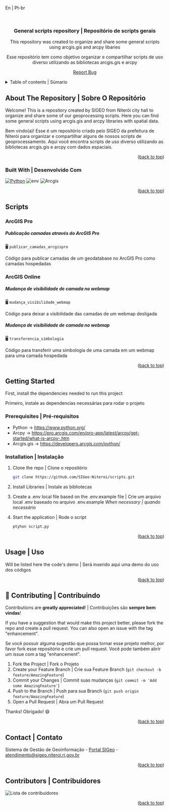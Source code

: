 <a name="readme-top">En | Pt-br</a>

<br />
<div align="center">
<h3 align="center">General scripts repository | Repositório de scripts gerais</h3>
  <p align="center">
    This repository was created to organize and share some general scripts using arcgis.gis and arcpy libaries
  </p>
  <p>
    Esse repositório tem como objetivo organizar e compartilhar scripts de uso diverso utilizando as bibliotecas arcgis.gis e arcpy
  </p>
  <p><a href="https://github.com/SIGeo-Niteroi/scripts/issues">Report Bug</a></p>
</div>

<details>
  <summary>Table of contents | Súmario</summary>
  <ol>
    <li>
      <a href="#about-the-repository--sobre-o-repositório">About The Repository | Sobre O Repositório</a>
      <ul>
        <li><a href="#built-with--desenvolvido-com">Built With | Desenvolvido Com</a></li>
      </ul>
    </li>
    <li>
      <a href="#scripts">Scripts</a>
      <ul>
        <li><a href="#arcgis-pro">ArcGIS Pro</a></li>
        <li><a href="#arcgis-online">ArcGIS Online</a></li>
      </ul>
    </li>
    <li>
      <a href="#getting-started">Getting Started | Inicializando</a>
      <ul>
        <li><a href="#prerequisites--pré-requisitos">Prerequisites | Pré-requisitos</a></li>
        <li><a href="#installation--instalação">Installation | Instalação</a></li>
      </ul>
    </li>
    <li><a href="#usage--uso">Usage | Uso</a></li>
    <li><a href="#-contributing--contribuindo">Contributing | Contribuindo</a></li>
    <li><a href="#contact--contato">Contact | Contato</a></li>
    <li><a href="#contributors--contribuidores">Contributors | Contribuidores</a></li>
  </ol>
</details>

## About The Repository | Sobre O Repositório

Welcome! This is a repository created by SIGEO from Niterói city hall to organize and share some of our geoprocessing scripts. Here you can find some general scripts using arcgis.gis and arcpy libraries with spatial data.

<p>Bem vindo(a)! Esse é um repositório criado pelo SIGEO da prefeitura de Niterói para organizar e compartilhar alguns de nossos scripts de geoprocessamento. Aqui você encontra scripts de uso diverso utilizando as bibliotecas arcgis.gis e arcpy com dados espaciais.
<p align="right">(<a href="#readme-top">back to top</a>)</p>

### Built With | Desenvolvido Com

[![Python]][Python-url] ![env] ![Arcgis]

<p align="right">(<a href="#readme-top">back to top</a>)</p>

## Scripts

### ArcGIS Pro

  <h5>Publicação camadas através do ArcGIS Pro</h5>
  
  :desktop_computer: ```publicar_camadas_arcgispro```
  
   <p>Código para publicar camadas de um geodatabase no ArcGIS Pro como camadas hospedadas</p>

### ArcGIS Online

  <h5>Mudança de visibilidade de camada no webmap</h5>
  
  :desktop_computer: ```mudança_visibilidade_webmap```
  
  <p>Código para deixar a visibilidade das camadas de um webmap desligada</p> 
  
  <h5>Mudança de visibilidade de camada no webmap</h5>
  
  :desktop_computer: ```transferencia_simbologia```
  
  <p>Código para transferir uma simbologia de uma camada em um webmap para uma camada hospedada</p>

<p align="right">(<a href="#readme-top">back to top</a>)</p>

<!-- GETTING STARTED -->
## Getting Started

First, install the dependencies needed to run this project

<p>Primeiro, instale as dependencias necessárias para rodar o projeto</p>

### Prerequisites | Pré-requisitos

- Python -> https://www.python.org/
- Arcpy -> https://pro.arcgis.com/en/pro-app/latest/arcpy/get-started/what-is-arcpy-.htm
- Arcgis.gis -> https://developers.arcgis.com/python/

### Installation | Instalação

1. Clone the repo | Clone o repositório
   ```sh
   git clone https://github.com/SIGeo-Niteroi/scripts.git
   ```

2. Install Libraries | Instale as bibliotecas

3. Create a .env local file based on the .env.example file | Crie um arquivo local .env baseado no arquivo .env.example
   *When necessary | quando necessário* 

4. Start the application | Rode o script
    ```sh
    ptyhon script.py
   ```
<p align="right">(<a href="#readme-top">back to top</a>)</p>

## Usage | Uso

Will be listed here the code's demo | Será inserido aqui uma demo do uso dos códigos

<p align="right">(<a href="#readme-top">back to top</a>)</p>

## 🤝 Contributing | Contribuindo
Contributions are **greatly appreciated**! | Contribuições são **sempre bem vindas**!

If you have a suggestion that would make this project better, please fork the repo and create a pull request. You can also open an issue with the tag "enhancement".
<p>Se você possuir alguma sugestão que possa tornar esse projeto melhor, por favor fork esse repositório e crie um pull request. Você pode também abrir um issue com a tag "enhancement".</p>

1. Fork the Project | Fork o Projeto
2. Create your Feature Branch | Crie sua  Feature Branch (`git checkout -b feature/AmazingFeature`)
3. Commit your Changes | Commit suas mudanças (`git commit -m 'Add some AmazingFeature'`)
4. Push to the Branch | Push para sua Branch (`git push origin feature/AmazingFeature`)
5. Open a Pull Request | Abra um Pull Request

Thanks! Obrigado! 😄

<p align="right">(<a href="#readme-top">back to top</a>)</p>

## Contact | Contato

Sistema de Gestão de Geoinformação - [Portal SIGeo](https://www.sigeo.niteroi.rj.gov.br/) - atendimento@sigeo.niteroi.rj.gov.br

<p align="right">(<a href="#readme-top">back to top</a>)</p>

## Contributors | Contribuidores

<img src="https://contrib.rocks/image?repo=SIGeo-Niteroi/scripts&anon=0&columns=20&max=100" alt="Lista de contribuidores"/>

<p align="right">(<a href="#readme-top">back to top</a>)</p>

[Python]: https://img.shields.io/badge/Python-14354C?style=for-the-badge&logo=python&logoColor=white
[Python-url]: https://www.python.org/
[Arcgis]: https://img.shields.io/badge/ArcGIS-2C7AC3.svg?style=for-the-badge&logo=ArcGIS&logoColor=white
[env]: https://img.shields.io/badge/.ENV-ECD53F.svg?style=for-the-badge&logo=dotenv&logoColor=black
